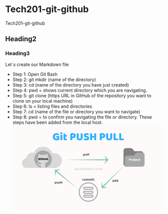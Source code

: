 # Tech201-git-github
Tech201-git-github
## Heading2
### Heading3
Let`s create our Markdown file
- Step 1: Open Git Bash 
- Step 2: git mkdir (name of the directory)
- Step 3: cd (name of the directory you have just created)
- Step 4: pwd = shows current directory which you are navigating. 
- Step 5: git clone (https URL in GitHub of the repository you want to clone on your local machine)
- Step 6: ls = listing files and directories
- Step 7: cd (name of the file or directory you want to navigate)
- Step 8: pwd = to confirm you navigating the file or directory.
 These steps have been added from the local host.
![](Git-PUSH-pULL.png)
